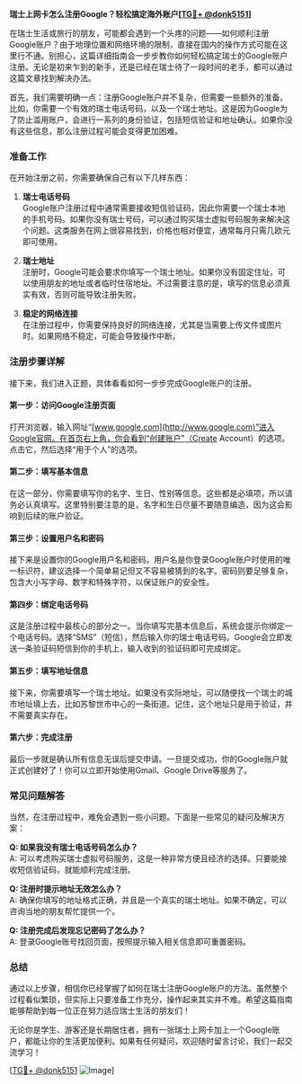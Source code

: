 **瑞士上网卡怎么注册Google？轻松搞定海外账户[[TG💪+ @donk5151](https://t.me/s/donk5151)]**

在瑞士生活或旅行的朋友，可能都会遇到一个头疼的问题——如何顺利注册Google账户？由于地理位置和网络环境的限制，直接在国内的操作方式可能在这里行不通。别担心，这篇详细指南会一步步教你如何轻松搞定瑞士的Google账户注册。无论是初来乍到的新手，还是已经在瑞士待了一段时间的老手，都可以通过这篇文章找到解决办法。

首先，我们需要明确一点：注册Google账户并不复杂，但需要一些额外的准备。比如，你需要一个有效的瑞士电话号码，以及一个瑞士地址。这是因为Google为了防止滥用账户，会进行一系列的身份验证，包括短信验证和地址确认。如果你没有这些信息，那么注册过程可能会变得更加困难。

### 准备工作

在开始注册之前，你需要确保自己有以下几样东西：

1. **瑞士电话号码**  
   Google账户注册过程中通常需要接收短信验证码，因此你需要一个瑞士本地的手机号码。如果你没有瑞士号码，可以通过购买瑞士虚拟号码服务来解决这个问题。这类服务在网上很容易找到，价格也相对便宜，通常每月只需几欧元即可使用。

2. **瑞士地址**  
   注册时，Google可能会要求你填写一个瑞士地址。如果你没有固定住址，可以使用朋友的地址或者临时住宿地址。不过需要注意的是，填写的信息必须真实有效，否则可能导致注册失败。

3. **稳定的网络连接**  
   在注册过程中，你需要保持良好的网络连接，尤其是当需要上传文件或图片时。如果网络不稳定，可能会导致操作中断。

### 注册步骤详解

接下来，我们进入正题，具体看看如何一步步完成Google账户的注册。

#### 第一步：访问Google注册页面

打开浏览器，输入网址“[www.google.com](http://www.google.com)”进入Google官网。在首页右上角，你会看到“创建账户”（Create Account）的选项。点击它，然后选择“用于个人”的选项。

#### 第二步：填写基本信息

在这一部分，你需要填写你的名字、生日、性别等信息。这些都是必填项，所以请务必认真填写。这里特别要注意的是，名字和生日尽量不要随意编造，因为这会影响到后续的账户验证。

#### 第三步：设置用户名和密码

接下来是设置你的Google用户名和密码。用户名是你登录Google账户时使用的唯一标识符，建议选择一个简单易记但又不容易被猜到的名字。密码则要足够复杂，包含大小写字母、数字和特殊字符，以保证账户的安全性。

#### 第四步：绑定电话号码

这是注册过程中最核心的部分之一。当你填写完基本信息后，系统会提示你绑定一个电话号码。选择“SMS”（短信），然后输入你的瑞士电话号码。Google会立即发送一条验证码短信到你的手机上，输入收到的验证码即可完成绑定。

#### 第五步：填写地址信息

接下来，你需要填写一个瑞士地址。如果没有实际地址，可以随便找一个瑞士的城市地址填上去，比如苏黎世市中心的一条街道。记住，这个地址只是用于验证，并不需要真实存在。

#### 第六步：完成注册

最后一步就是确认所有信息无误后提交申请。一旦提交成功，你的Google账户就正式创建好了！你可以立即开始使用Gmail、Google Drive等服务了。

### 常见问题解答

当然，在注册过程中，难免会遇到一些小问题。下面是一些常见的疑问及解决方案：

**Q: 如果我没有瑞士电话号码怎么办？**  
A: 可以考虑购买瑞士虚拟号码服务，这是一种非常方便且经济的选择。只要能接收短信验证码，就能顺利完成注册。

**Q: 注册时提示地址无效怎么办？**  
A: 确保你填写的地址格式正确，并且是一个真实的瑞士地址。如果不确定，可以咨询当地的朋友帮忙提供一个。

**Q: 注册完成后发现忘记密码了怎么办？**  
A: 登录Google账号找回页面，按照提示输入相关信息即可重置密码。

### 总结

通过以上步骤，相信你已经掌握了如何在瑞士注册Google账户的方法。虽然整个过程看似繁琐，但实际上只要准备工作充分，操作起来其实并不难。希望这篇指南能够帮助到每一位正在努力适应瑞士生活的朋友们！

无论你是学生、游客还是长期居住者，拥有一张瑞士上网卡加上一个Google账户，都能让你的生活更加便利。如果有任何疑问，欢迎随时留言讨论，我们一起交流学习！

[[TG💪+ @donk5151](https://t.me/s/donk5151) ![Image](https://i.postimg.cc/rwNCRYN7/Snipaste-2025-04-30-17-27-05.png)]